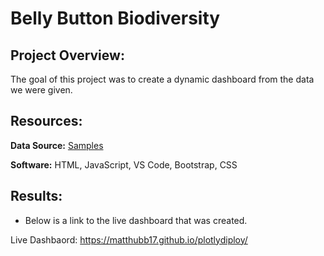 # Belly Button Biodiversity

## Project Overview:

The goal of this project was to create a dynamic dashboard from the data we were given.

## Resources:

**Data Source:** [Samples](https://github.com/matthubb17/plotlydiploy/blob/main/samples.json)

**Software:** HTML, JavaScript, VS Code, Bootstrap, CSS

## Results:

- Below is a link to the live dashboard that was created.

Live Dashbaord: https://matthubb17.github.io/plotlydiploy/
